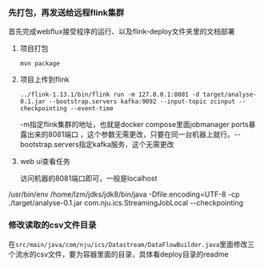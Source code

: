 
### 先打包，再发送给远程flink集群

首先完成webflux接受程序的运行、以及flink-deploy文件夹里的文档部署

1. 项目打包

    `mvn package`
2. 项目上传到flink

    `../flink-1.13.1/bin/flink run -m 127.0.0.1:8081 -d target/analyse-0.1.jar --bootstrap.servers kafka:9092 --input-topic zcinput --checkpointing --event-time`

    -m指定flink集群的地址，也就是docker compose里面jobmanager ports暴露出来的8081端口 ，这个参数无需更改，只要在同一台机器上就行。--bootstrap.servers指定kafka服务，这个无需更改

3. web ui查看任务

    访问机器的8081端口即可，一般是localhost

/usr/bin/env /home/lzm/jdks/jdk8/bin/java -Dfile.encoding=UTF-8 -cp ./target/analyse-0.1.jar com.nju.ics.StreamingJobLocal --checkpointing


### 修改读取的csv文件目录

在`src/main/java/com/nju/ics/Datastream/DataFlowBuilder.java`里面修改三个流水的csv文件，要为容器里面的目录，具体看deploy目录的readme